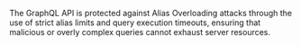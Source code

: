 The GraphQL API is protected against Alias Overloading attacks through the use of strict alias limits and query execution timeouts, ensuring that malicious or overly complex queries cannot exhaust server resources.